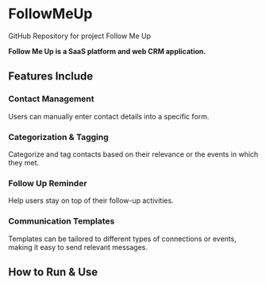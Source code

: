 # FollowMeUp
GitHub Repository for project Follow Me Up

**Follow Me Up is a SaaS platform and web CRM application.**

## Features Include

### Contact Management

Users can manually enter contact details into a specific form.

### Categorization & Tagging

Categorize and tag contacts based on their relevance or the events in which they met.

### Follow Up Reminder

Help users stay on top of their follow-up activities.

### Communication Templates

Templates can be tailored to different types of connections or events, making it easy to send relevant messages.

## How to Run & Use

